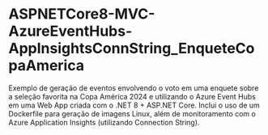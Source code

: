# ASPNETCore8-MVC-AzureEventHubs-AppInsightsConnString_EnqueteCopaAmerica
Exemplo de geração de eventos envolvendo o voto em uma enquete sobre a seleção favorita na Copa América 2024 e utilizando o Azure Event Hubs em uma Web App criada com o .NET 8 + ASP.NET Core. Inclui o uso de um Dockerfile para geração de imagens Linux, além de monitoramento com o Azure Application Insights (utilizando Connection String).
